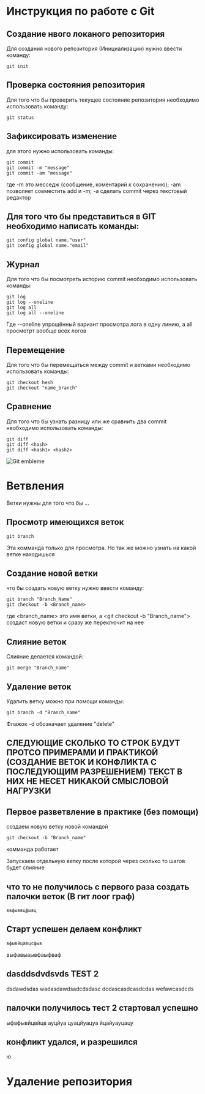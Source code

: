 # **Инструкция по работе с Git**

## Создание нвого локаного репозитория

Для создания нового репозитория (Инициализации) нужно ввести команду:

    git init

## Проверка состояния репозитория 

Для того что бы проверить текущее состояние репозитория необходимо использовать команду:

    git status

## Зафиксировать изменение

для этого нужно использовать команды:

    git commit
    git commit -m "message"
    git commit -am "message"
где -m это месседж (сообщение, коментарий к сохранению);
-am позволяет совместить add и -m;
-a сделать commit через текстовый редактор 

## Для того что бы представиться в GIT необходимо написать команды:

    git config global name."user"
    git config global name."email"

## Журнал

Для того что бы посмотреть историю commit необходимо использовать команды:

    git log
    git log --oneline
    git log all
    git log all --oneline
Где --oneline упрощённый вариант просмотра лога в одну линию, а all просмотрт вообще всех логов 

## Перемещение 

Для того что бы перемещаться между commit и ветками необходимо использовать команды:

    git checkout hesh
    git checkout "name_branch"

## Сравнение

Для того что бы узнать разницу или же сравнить два commit необходимо использовать команды:

    git diff
    git diff <hash>
    git diff <hash1> <hash2>

![Git embleme](img/git_pick.PNG) 

# Ветвления 

Ветки нужны для того что бы ...

## Просмотр имеющихся веток

    git branch

Эта комманда только для просмотра.
Но так же можно узнать на какой ветке находишься

## Создание новой ветки

что бы создать новую ветку нужно ввести команду:

    git branch "Branch_Name"
    git checkout -b <Branch_name>

где <branch_name> это имя ветки, а <git checkout -b "Branch_name"> создаст новую ветки и сразу же переключит на нее

## Слияние веток 

Слияние делается командой:

    git merge "Branch_name"

## Удаление веток 

Удалить ветку можно при помощи команды:

    git branch -d "Branch_name"

Флажок -d обозначает удаление "delete"

## СЛЕДУЮЩИЕ СКОЛЬКО ТО СТРОК БУДУТ ПРОТСО ПРИМЕРАМИ И ПРАКТИКОЙ (СОЗДАНИЕ ВЕТОК И КОНФЛИКТА С ПОСЛЕДУЮЩИМ РАЗРЕШЕНИЕМ) ТЕКСТ В НИХ НЕ НЕСЕТ НИКАКОЙ СМЫСЛОВОЙ НАГРУЗКИ

## Первое разветвление в практике (без помощи)

создаем новую ветку новой командой 

    git checkout -b "Branch_name"

комманда работает 

Запускаем отдельную ветку после которой через сколько то шагов будет слияние 

## что то не получилось с первого раза создать палочки веток (В гит лоог граф)

    ввфыввцфывц
    
## Старт успешен делаем конфликт 

    вфывйцавцсфыв
выфавыаывфаыфваф
## dasddsdvdsvds    TEST 2
dsdawdsdas
wadasdawdsadcdsdasc
dcdascasdcasdcdas
wefawcasdcds

## палочки получилось тест 2 стартовал успешно

ыфвфывйцвйцв
ауцйуа  цуацйуацуа
йцайуауцацу

## конфликт удался, и разрешился

ю

# Удаление репозитория

